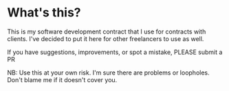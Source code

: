 # What's this?

This is my software development contract that I use for contracts with clients. I've decided to put it here for other freelancers to use as well.

If you have suggestions, improvements, or spot a mistake, PLEASE submit a PR

NB: Use this at your own risk. I'm sure there are problems or loopholes. Don't blame me if it doesn't cover you.

